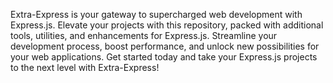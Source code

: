 Extra-Express is your gateway to supercharged web development with Express.js. Elevate your projects with this repository, packed with additional tools, utilities, and enhancements for Express.js. Streamline your development process, boost performance, and unlock new possibilities for your web applications. Get started today and take your Express.js projects to the next level with Extra-Express!